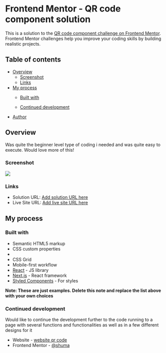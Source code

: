 # Frontend Mentor - QR code component solution

This is a solution to the [QR code component challenge on Frontend Mentor](https://www.frontendmentor.io/challenges/qr-code-component-iux_sIO_H). Frontend Mentor challenges help you improve your coding skills by building realistic projects. 

## Table of contents

- [Overview](#overview)
  - [Screenshot](#screenshot)
  - [Links](#links)
- [My process](#my-process)
  - [Built with](#built-with)
  
  - [Continued development](#continued-development)
- [Author](#author)



## Overview
 Was quite the beginner level type of coding i needed and was quite easy to execute. Would love more of this!

### Screenshot

![](./Screenshot(42).png)



### Links

- Solution URL: [Add solution URL here](file:///C:/xampp/htdocs/qr%20code/index.html)
- Live Site URL: [Add live site URL here](https://shumer61.github.io/)

## My process

### Built with

- Semantic HTML5 markup
- CSS custom properties
- 
- CSS Grid
- Mobile-first workflow
- [React](https://reactjs.org/) - JS library
- [Next.js](https://nextjs.org/) - React framework
- [Styled Components](https://styled-components.com/) - For styles

**Note: These are just examples. Delete this note and replace the list above with your own choices**


### Continued development
 Would like to continue the development further to the code running to a page with several functions and functionalities as well as in a few different designs for it

- Website - [website qr code ](https://https://shumer61.github.io/)
- Frontend Mentor - [@shuma](https://www.frontendmentor.io/profile/shuma)




